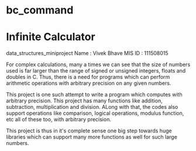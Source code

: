 # bc_command
# Infinite Calculator
data_structures_miniproject
Name : Vivek Bhave
MIS ID : 111508015

For complex calculations, many a times we can see that the size of numbers used is far larger than the range of signed or unsigned integers, floats and doubles in C. Thus, there is a need for programs which can perform arithmetic operations with arbitrary precision on any given numbers.

This project is one such attempt to write a program which computes with arbitrary precision. This project has many functions like addition, subtraction, multiplication and division. ALong with that, the codes also support operations like comparison, logical operations, modulus function, etc all of these too, with arbitrary precision. 

This project is thus in it's complete sense one big step towards huge libraries which can support many more functions as well for such large numbers.

